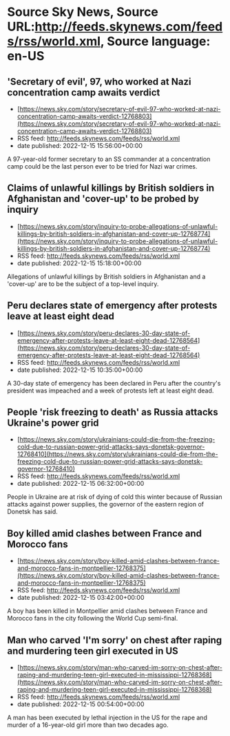 # Source Sky News, Source URL:http://feeds.skynews.com/feeds/rss/world.xml, Source language: en-US

## 'Secretary of evil', 97, who worked at Nazi concentration camp awaits verdict
 - [https://news.sky.com/story/secretary-of-evil-97-who-worked-at-nazi-concentration-camp-awaits-verdict-12768803](https://news.sky.com/story/secretary-of-evil-97-who-worked-at-nazi-concentration-camp-awaits-verdict-12768803)
 - RSS feed: http://feeds.skynews.com/feeds/rss/world.xml
 - date published: 2022-12-15 15:56:00+00:00

A 97-year-old former secretary to an SS commander at a concentration camp could be the last person ever to be tried for Nazi war crimes.

## Claims of unlawful killings by British soldiers in Afghanistan and 'cover-up' to be probed by inquiry
 - [https://news.sky.com/story/inquiry-to-probe-allegations-of-unlawful-killings-by-british-soldiers-in-afghanistan-and-cover-up-12768774](https://news.sky.com/story/inquiry-to-probe-allegations-of-unlawful-killings-by-british-soldiers-in-afghanistan-and-cover-up-12768774)
 - RSS feed: http://feeds.skynews.com/feeds/rss/world.xml
 - date published: 2022-12-15 15:18:00+00:00

Allegations of unlawful killings by British soldiers in Afghanistan and a 'cover-up' are to be the subject of a top-level inquiry.

## Peru declares state of emergency after protests leave at least eight dead
 - [https://news.sky.com/story/peru-declares-30-day-state-of-emergency-after-protests-leave-at-least-eight-dead-12768564](https://news.sky.com/story/peru-declares-30-day-state-of-emergency-after-protests-leave-at-least-eight-dead-12768564)
 - RSS feed: http://feeds.skynews.com/feeds/rss/world.xml
 - date published: 2022-12-15 10:35:00+00:00

A 30-day state of emergency has been declared in Peru after the country's president was impeached and a week of protests left at least eight dead.

## People 'risk freezing to death' as Russia attacks Ukraine's power grid
 - [https://news.sky.com/story/ukrainians-could-die-from-the-freezing-cold-due-to-russian-power-grid-attacks-says-donetsk-governor-12768410](https://news.sky.com/story/ukrainians-could-die-from-the-freezing-cold-due-to-russian-power-grid-attacks-says-donetsk-governor-12768410)
 - RSS feed: http://feeds.skynews.com/feeds/rss/world.xml
 - date published: 2022-12-15 06:32:00+00:00

People in Ukraine are at risk of dying of cold this winter because of Russian attacks against power supplies, the governor of the eastern region of Donetsk has said.

## Boy killed amid clashes between France and Morocco fans
 - [https://news.sky.com/story/boy-killed-amid-clashes-between-france-and-morocco-fans-in-montpellier-12768375](https://news.sky.com/story/boy-killed-amid-clashes-between-france-and-morocco-fans-in-montpellier-12768375)
 - RSS feed: http://feeds.skynews.com/feeds/rss/world.xml
 - date published: 2022-12-15 03:42:00+00:00

A boy has been killed in Montpellier amid clashes between France and Morocco fans in the city following the World Cup semi-final.

## Man who carved 'I'm sorry' on chest after raping and murdering teen girl executed in US
 - [https://news.sky.com/story/man-who-carved-im-sorry-on-chest-after-raping-and-murdering-teen-girl-executed-in-mississippi-12768368](https://news.sky.com/story/man-who-carved-im-sorry-on-chest-after-raping-and-murdering-teen-girl-executed-in-mississippi-12768368)
 - RSS feed: http://feeds.skynews.com/feeds/rss/world.xml
 - date published: 2022-12-15 00:54:00+00:00

A man has been executed by lethal injection in the US for the rape and murder of a 16-year-old girl more than two decades ago.
